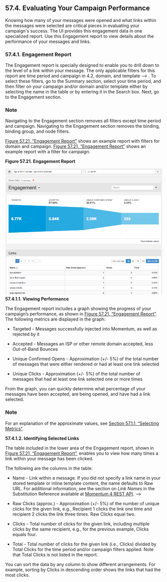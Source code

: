 ## 57.4. Evaluating Your Campaign Performance

Knowing how many of your messages were opened and what links within the messages were selected are critical pieces in evaluating your campaign's success. The UI provides this engagement data in one specialized report. Use this Engagement report to view details about the performance of your messages and links.

### 57.4.1. Engagement Report

The Engagement report is specially designed to enable you to drill down to the level of a link within your message. The only applicable filters for this report are time period and campaign in 4.2, domain, and template --> . To select these filters, go to the Summary section, select your time period, and then filter on your campaign and/or domain and/or template either by selecting the name in the table or by entering it in the Search box. Next, go to the Engagement section.

### Note

Navigating to the Engagement section removes all filters except time period and campaign. Navigating to the Engagement section removes the binding, binding group, and node filters.

[Figure 57.21, “Engagement Report”](web-ui.reports.evaluating.campaign.performance#figure_engagement_report "Figure 57.21. Engagement Report") shows an example report with filters for domain and campaign. [Figure 57.21, “Engagement Report”](web-ui.reports.evaluating.campaign.performance.php#figure_engagement_report "Figure 57.21. Engagement Report") shows an example report with a filter for campaign.

<a name="figure_engagement_report"></a>

**Figure 57.21. Engagement Report**

![Engagement Report](images/engagement_report.png)
**57.4.1.1. Viewing Performance**

The Engagement report includes a graph showing the progress of your campaign’s performance, as shown in [Figure 57.21, “Engagement Report”](web-ui.reports.evaluating.campaign.performance#figure_engagement_report "Figure 57.21. Engagement Report"). The following metrics are displayed in the graph:

*   Targeted - Messages successfully injected into Momentum, as well as rejected by it

*   Accepted - Messages an ISP or other remote domain accepted, less Out-of-Band Bounces

*   Unique Confirmed Opens - Approximation (+/- 5%) of the total number of messages that were either rendered or had at least one link selected

*   Unique Clicks - Approximation (+/- 5%) of the total number of messages that had at least one link selected one or more times

From the graph, you can quickly determine what percentage of your messages have been accepted, are being opened, and have had a link selected.

### Note

For an explanation of the approximate values, see [Section 57.1.1, “Selecting Metrics”](web-ui.reports#web-ui.reports.select.metrics "57.1.1. Selecting Metrics").

**57.4.1.2. Identifying Selected Links**

The table included in the lower area of the Engagement report, shown in [Figure 57.21, “Engagement Report”](web-ui.reports.evaluating.campaign.performance#figure_engagement_report "Figure 57.21. Engagement Report"), enables you to view how many times a link within your message has been clicked.

The following are the columns in the table:

*   Name - Link within a message. If you did not specify a link name in your stored template or inline template content, the name defaults to Raw URL. For additional information, see the section on *Link Names*       in the Substitution Reference available at [Momentum 4 REST API](https://support.messagesystems.com/docs/web-rest/v1_index.html). -->

*   Raw Clicks (approx.) - Approximation (+/- 5%) of the number of unique clicks for the given link, e.g., Recipient 1 clicks the link one time and recipient 2 clicks the link three times. Raw Clicks equal two.

*   Clicks - Total number of clicks for the given link, including multiple clicks by the same recipient, e.g., for the previous example, Clicks equals four.

*   Total - Total number of clicks for the given link (i.e., Clicks) divided by Total Clicks for the time period and/or campaign filters applied. Note that Total Clicks is not listed in the report.

You can sort the data by any column to show different arrangements. For example, sorting by Clicks in descending order shows the links that had the most clicks.

